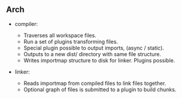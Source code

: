 

## Arch

- compiler:
  - Traverses all workspace files.
  - Run a set of plugins transforming files.
  - Special plugin possible to output imports, (async / static).
  - Outputs to a new dist/ directory with same file structure.
  - Writes importmap structure to disk for linker. Plugins possible.

- linker:
  - Reads importmap from compiled files to link files together.
  - Optional graph of files is submitted to a plugin to build chunks.
